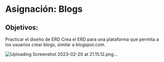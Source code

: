 # Asignación: Blogs

## Objetivos:

Practicar el diseño de ERD
Crea el ERD para una plataforma que permita a los usuarios crear blogs, similar a blogspot.com.

![Uploading Screenshot 2023-02-20 at 21.15.12.png…]()
